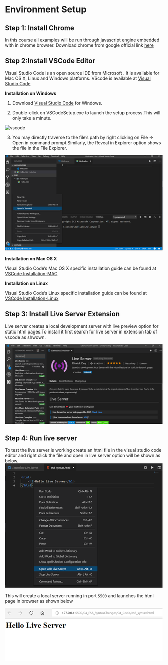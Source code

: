 # Environment Setup

## Step 1: Install Chrome

In this course all examples will be run through javascript engine embedded with in chrome browser. Download chrome from google official link [here](https://www.google.com/chrome/)

## Step 2:Install VSCode Editor

Visual Studio Code is an open source IDE from Microsoft . It is available for Mac OS X, Linux and Windows platforms. VScode is available at [Visual Studio Code](https://code.visualstudio.com/)

**Installation on Windows**

1. Download [Visual Studio Code](https://code.visualstudio.com/) for Windows.  

2. Double-click on VSCodeSetup.exe to launch the setup process.This will only take a minute.

 <!--Screenshot here -->
 ![vscode](
https://www.tutorialspoint.com/typescript/images/setup_wizard.jpg
)
  
3.  You may directly traverse to the file’s path by right clicking on  File → Open in command prompt.Similarly, the Reveal in  Explorer option shows the file in the File Explorer.

 <!--Include screenshot for elm file -->
  ![travers_path](
      https://github.com/kannans89/ElmRepo/blob/master/images/07_open_terminal.png?raw=true
 )

**Installation on Mac OS X**

Visual Studio Code’s Mac OS X specific installation guide can be found at [VSCode Installation-MAC](https://code.visualstudio.com/Docs/editor/setup)

**Installation on Linux**

Visual Studio Code’s Linux specific installation guide can be found at [VSCode Installation-Linux](https://code.visualstudio.com/Docs/editor/setup)

## Step 3: Install Live Server Extension

Live server creates a local development server with live preview option for static html pages.To install it first search for live server in extension tab of vscode as shwown.

![live_server](
      https://github.com/kannans89/ES6Repo/blob/master/images/01_liveserver.PNG?raw=true
 )

## Step 4: Run live server

To test the live server is working create an html file in the visual studio code editor and right click the file and open in live server option will be shown as below.
![live_server](
      https://github.com/kannans89/ES6Repo/blob/master/images/02_liveserver.png?raw=true
 )

 This will create a local server running in port `5500` and launches the html page in browser as shown below

 ![live_server](
      https://github.com/kannans89/ES6Repo/blob/master/images/03_live_server.PNG?raw=true
 )